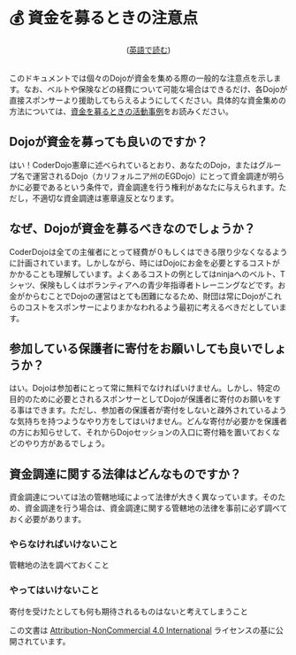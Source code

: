 # 💰 資金を募るときの注意点
<center>(<a href="/docs/fundraising-guidelines_en">英語で読む</a>)</center>
<br/>

このドキュメントでは個々のDojoが資金を集める際の一般的な注意点を示します。なお、ベルトや保険などの経費について可能な場合はできるだけ、各Dojoが直接スポンサーより援助してもらえるようにしてください。具体的な資金集めの方法については、[資金を募るときの活動事例](/docs/fundraising-methods)をお読みください。

## Dojoが資金を募っても良いのですか？

はい！CoderDojo憲章に述べられているとおり、あなたのDojo，またはグループ名で運営されるDojo（カリフォルニア州のEGDojo）にとって資金調達が明らかに必要であるという条件で，資金調達を行う権利があなたに与えられます。ただし，不適切な資金調達は憲章違反となります。

## なぜ、Dojoが資金を募るべきなのでしょうか？

CoderDojoは全ての主催者にとって経費が０もしくはできる限り少なくなるように計画されています。しかしながら、時にはDojoにお金を必要とするコストがかかることも理解しています。よくあるコストの例としてはninjaへのベルト、Tシャツ、保険もしくはボランティアへの青少年指導者トレーニングなどです。お金がからむことでDojoの運営はとても困難になるため、財団は常にDojoがこれらのコストをスポンサーによりまかなわれるよう最初に考えるべきだとしています。

## 参加している保護者に寄付をお願いしても良いでしょうか？

はい。Dojoは参加者にとって常に無料でなければいけません。しかし、特定の目的のために必要とされるスポンサーとしてDojoが保護者に寄付のお願いをする事はできます。ただし、参加者の保護者が寄付をしないと疎外されているような気持ちを持つようなやり方をしてはいけません。どんな寄付が必要かを保護者の方にお知らせして、それからDojoセッションの入口に寄付箱を置いておくなどのやり方があるでしょう。

## 資金調達に関する法律はどんなものですか？

資金調達については法の管轄地域によって法律が大きく異なっています。そのため、資金調達を行う場合は、資金調達に関する管轄地の法律を事前に必ず調べておく必要があります。

### やらなければいけないこと
管轄地の法を調べておくこと 

### やってはいけないこと
寄付を受けたとしても何も期待されるものはないと考えてしまうこと
<br/>

この文書は [Attribution-NonCommercial 4.0 International](https://creativecommons.org/licenses/by-nc/4.0/deed.ja) ライセンスの基に公開されています。
